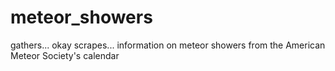 # meteor_showers
gathers... okay scrapes... information on meteor showers from the American Meteor Society's calendar
